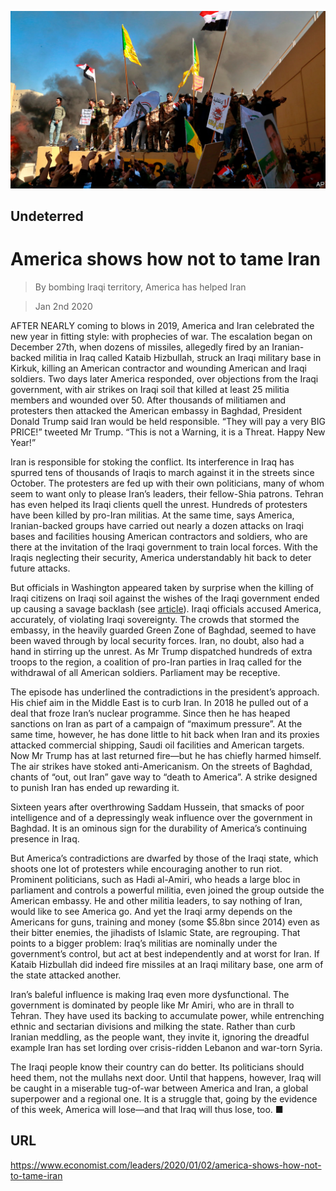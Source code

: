 ![](./images/20200104_LDP001.jpg)

## Undeterred

# America shows how not to tame Iran

> By bombing Iraqi territory, America has helped Iran

> Jan 2nd 2020

AFTER NEARLY coming to blows in 2019, America and Iran celebrated the new year in fitting style: with prophecies of war. The escalation began on December 27th, when dozens of missiles, allegedly fired by an Iranian-backed militia in Iraq called Kataib Hizbullah, struck an Iraqi military base in Kirkuk, killing an American contractor and wounding American and Iraqi soldiers. Two days later America responded, over objections from the Iraqi government, with air strikes on Iraqi soil that killed at least 25 militia members and wounded over 50. After thousands of militiamen and protesters then attacked the American embassy in Baghdad, President Donald Trump said Iran would be held responsible. “They will pay a very BIG PRICE!” tweeted Mr Trump. “This is not a Warning, it is a Threat. Happy New Year!”

Iran is responsible for stoking the conflict. Its interference in Iraq has spurred tens of thousands of Iraqis to march against it in the streets since October. The protesters are fed up with their own politicians, many of whom seem to want only to please Iran’s leaders, their fellow-Shia patrons. Tehran has even helped its Iraqi clients quell the unrest. Hundreds of protesters have been killed by pro-Iran militias. At the same time, says America, Iranian-backed groups have carried out nearly a dozen attacks on Iraqi bases and facilities housing American contractors and soldiers, who are there at the invitation of the Iraqi government to train local forces. With the Iraqis neglecting their security, America understandably hit back to deter future attacks.

But officials in Washington appeared taken by surprise when the killing of Iraqi citizens on Iraqi soil against the wishes of the Iraqi government ended up causing a savage backlash (see [article](https://www.economist.com//middle-east-and-africa/2020/01/02/the-conflict-between-america-and-iran-intensifies-in-iraq)). Iraqi officials accused America, accurately, of violating Iraqi sovereignty. The crowds that stormed the embassy, in the heavily guarded Green Zone of Baghdad, seemed to have been waved through by local security forces. Iran, no doubt, also had a hand in stirring up the unrest. As Mr Trump dispatched hundreds of extra troops to the region, a coalition of pro-Iran parties in Iraq called for the withdrawal of all American soldiers. Parliament may be receptive.

The episode has underlined the contradictions in the president’s approach. His chief aim in the Middle East is to curb Iran. In 2018 he pulled out of a deal that froze Iran’s nuclear programme. Since then he has heaped sanctions on Iran as part of a campaign of “maximum pressure”. At the same time, however, he has done little to hit back when Iran and its proxies attacked commercial shipping, Saudi oil facilities and American targets. Now Mr Trump has at last returned fire—but he has chiefly harmed himself. The air strikes have stoked anti-Americanism. On the streets of Baghdad, chants of “out, out Iran” gave way to “death to America”. A strike designed to punish Iran has ended up rewarding it.

Sixteen years after overthrowing Saddam Hussein, that smacks of poor intelligence and of a depressingly weak influence over the government in Baghdad. It is an ominous sign for the durability of America’s continuing presence in Iraq.

But America’s contradictions are dwarfed by those of the Iraqi state, which shoots one lot of protesters while encouraging another to run riot. Prominent politicians, such as Hadi al-Amiri, who heads a large bloc in parliament and controls a powerful militia, even joined the group outside the American embassy. He and other militia leaders, to say nothing of Iran, would like to see America go. And yet the Iraqi army depends on the Americans for guns, training and money (some $5.8bn since 2014) even as their bitter enemies, the jihadists of Islamic State, are regrouping. That points to a bigger problem: Iraq’s militias are nominally under the government’s control, but act at best independently and at worst for Iran. If Kataib Hizbullah did indeed fire missiles at an Iraqi military base, one arm of the state attacked another.

Iran’s baleful influence is making Iraq even more dysfunctional. The government is dominated by people like Mr Amiri, who are in thrall to Tehran. They have used its backing to accumulate power, while entrenching ethnic and sectarian divisions and milking the state. Rather than curb Iranian meddling, as the people want, they invite it, ignoring the dreadful example Iran has set lording over crisis-ridden Lebanon and war-torn Syria.

The Iraqi people know their country can do better. Its politicians should heed them, not the mullahs next door. Until that happens, however, Iraq will be caught in a miserable tug-of-war between America and Iran, a global superpower and a regional one. It is a struggle that, going by the evidence of this week, America will lose—and that Iraq will thus lose, too. ■

## URL

https://www.economist.com/leaders/2020/01/02/america-shows-how-not-to-tame-iran

